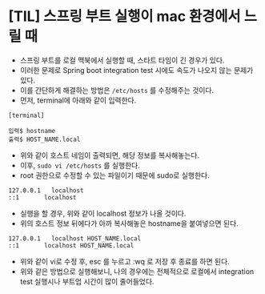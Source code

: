 # [TIL] 스프링 부트 실행이 mac 환경에서 느릴 때

* 스프링 부트를 로컬 맥북에서 실행할 때, 스타트 타임이 긴 경우가 있다.
* 이러한 문제로 Spring boot integration test 시에도 속도가 나오지 않는 문제가 있다.
* 이를 간단하게 해결하는 방법은 `/etc/hosts` 를 수정해주는 것이다.
* 먼저, terminal에 아래와 같이 입력한다.

```
[terminal]

입력$ hostname
출력$ HOST_NAME.local
```

* 위와 같이 호스트 네임이 출력되면, 해당 정보를 복사해놓는다.
* 이후, `sudo vi /etc/hosts` 를 실행한다.
* root 권한으로 수정할 수 있는 파일이기 때문에 sudo로 실행한다.

```
127.0.0.1	localhost
::1       localhost
```

* 실행을 할 경우, 위와 같이 localhost 정보가 나올 것이다.
* 위의 호스트 정보 뒤에다가 아까 복사해놓은 hostname을 붙여넣으면 된다.

```
127.0.0.1	localhost HOST_NAME.local
::1       localhost HOST_NAME.local
```

* 위와 같이 vi로 수정 후, esc 를 누르고 :wq 로 저장 후 종료를 하면 된다.
* 위와 같은 방법으로 실행해보니, 나의 경우에는 전체적으로 로컬에서 integration test 실행시나 부트업 시간이 많이
줄어들었다.

